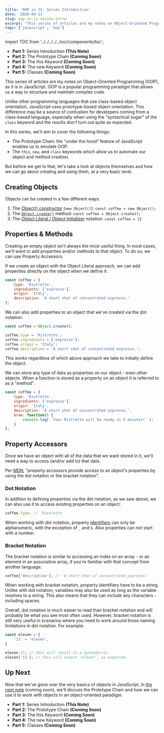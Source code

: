 ```yaml
---
title: 'OOP in JS: Series Introduction'
date: '2020-09-21'
slug: oop-in-js-series-intro
excerpt: "This series of articles are my notes on Object-Oriented Programming, as it is in JavaScript..."
tags: ['javascript', 'oop']
---
```


import TOC from '../../../../../src/components/toc';

<TOC>

- **Part 1:** Series Introduction __(This Note)__
- **Part 2:** The Prototype Chain __(Coming Soon)__
- **Part 3:** The this Keyword __(Coming Soon)__
- **Part 4:** The new Keyword __(Coming Soon)__
- **Part 5:** Classes __(Coming Soon)__

</TOC>

This series of articles are my notes on Object-Oriented Programming (OOP), as it is in JavaScript. OOP is a popular programming paradigm that allows us a way to structure and maintain complex code.

Unlike other programming languages that use class-based object orientation, JavaScript uses prototype-based object orientation. This difference may be a source of confustion for developers coming from a class-based language, especially when using the "syntactical sugar" of the `class` keyword and the results don't turn out quite as expected.

In this series, we'll aim to cover the following things:

- The Prototype Chain: the "under the hood" feature of JavaScript enables us to emulate OOP.
- The `this`, `new`, and `class` keywords which allow us to automate our object and method creation.

But before we get to that, let's take a look at objects themselves and how we can go about creating and using them, at a very basic level.

## Creating Objects

Objects can be created in a few different ways.

1. The [Object() constructor](https://developer.mozilla.org/en-US/docs/Web/JavaScript/Reference/Global_Objects/Object/Object) (`new Object()`): `const coffee = new Object();`
2. The [`Object.create()`](https://developer.mozilla.org/en-US/docs/Web/JavaScript/Reference/Global_Objects/Object/create) method: `const coffee = Object.create();`
3. The [Object Literal / Object Initializer](https://developer.mozilla.org/en-US/docs/Web/JavaScript/Reference/Operators/Object_initializer) notation: `const coffee = {}`

## Properties & Methods

Creating an empty object isn't always the most useful thing. In most cases, we'll want to add properties and/or methods to that object. To do so, we can use Property Accessors.

If we create an object with the Object Literal approach, we can add properties directly on the object when we define it:

```js
const coffee = {
	type: 'Ristretto',
	ingredients: ['espresso'],
	origin: 'Italy',
	description: 'A short shot of concentrated espresso.'
};
```

We can also add properties to an object that we've created via the dot notation:

```js
const coffee = Object.create();

coffee.type = 'Ristretto';
coffee.ingredients = ['espresso'];
coffee.origin = 'Italy';
coffee.description = 'A short shot of concentrated espresso.';
```

This works regardless of which above approach we take to initially define the object. 

We can store any type of data as properties on our object - even other objects. When a function is stored as a property on an object it is referred to as a "method".

```js
const coffee = {
	type: 'Ristretto',
	ingredients: ['espresso'],
	origin: 'Italy',
	description: 'A short shot of concentrated espresso.',
	brew: function() {
		console.log( `Your Ristretto will be ready in 5 minutes!` );
	}
};
```

## Property Accessors

Once we have an object with all of the data that we want stored in it, we'll need a way to access (and/or add to) that data.

Per [MDN](https://developer.mozilla.org/en-US/docs/Web/JavaScript/Reference/Operators/Property_Accessors), "property accessors provide access to an object's properties by using the dot notation or the bracket notation".

### Dot Notation

In addition to defining properties via the dot notation, as we saw above, we can also use it to access existing properties on an object:

```js
coffee.type; // 'Riesretto
```

When working with dot notation, property [identifiers](https://developer.mozilla.org/en-US/docs/Glossary/identifier) can only be alphanumeric, with the exception of `_` and `$`. Also properties can not start with a number.

### Bracket Notation

The bracket notation is similar to accessing an index on an array - or an element in an associative array, if you're familiar with that concept from another language:

```js
coffee['description']; // 'A short shot of concentrated espresso.'
```

When working with bracket notation, property identifiers have to be a string. Unlike with dot notation, variables may also be used as long as the variable resolves to a string. This also means that they can include any characters - including spaces. 

Overall, dot notation is much eaiser to read than bracket notation and will probably be what you see most often used. However, bracket notation is still very useful in scenarios where you need to work around those naming limitations in dot notation. For example:

```js
const eleven = {
	'11' = 'eleven',
}

eleven.11; // this will result in a SyntaxError.
eleven['11']; // this will output 'eleven', as expected.
```

## Up Next

Now that we've gone over the very basics of objects in JavaScript, in [the next note](#) (coming soon), we'll discuss the Prototype Chain and how we can use it to work with objects in an object-oriented paradigm.

<TOC>

- **Part 1:** Series Introduction __(This Note)__
- **Part 2:** The Prototype Chain __(Coming Soon)__
- **Part 3:** The this Keyword __(Coming Soon)__
- **Part 4:** The new Keyword __(Coming Soon)__
- **Part 5:** Classes __(Coming Soon)__

</TOC>